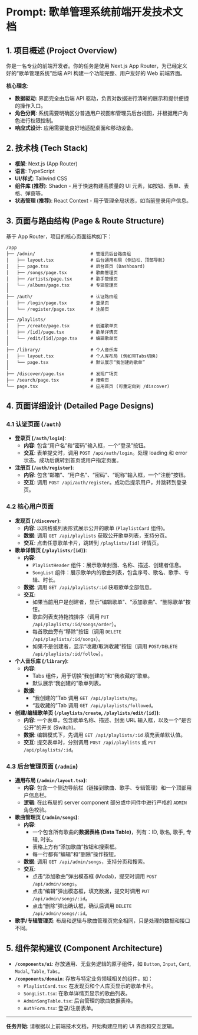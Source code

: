 # Prompt: 歌单管理系统前端开发技术文档

## 1. 项目概述 (Project Overview)

你是一名专业的前端开发者。你的任务是使用 Next.js App Router，为已经定义好的“歌单管理系统”后端 API 构建一个功能完整、用户友好的 Web 前端界面。

**核心理念**:
* **数据驱动**: 界面完全由后端 API 驱动，负责对数据进行清晰的展示和提供便捷的操作入口。
* **角色分离**: 系统需要明确区分普通用户视图和管理员后台视图，并根据用户角色进行权限控制。
* **响应式设计**: 应用需要能良好地适配桌面和移动设备。

## 2. 技术栈 (Tech Stack)

* **框架**: Next.js (App Router)
* **语言**: TypeScript
* **UI/样式**: Tailwind CSS
* **组件库 (推荐)**: Shadcn - 用于快速构建高质量的 UI 元素，如按钮、表单、表格、弹窗等。
* **状态管理 (推荐)**:  React Context - 用于管理全局状态，如当前登录用户信息。

## 3. 页面与路由结构 (Page & Route Structure)

基于 App Router，项目的核心页面结构如下：

```
/app
├── /admin/                     # 管理员后台路由组
│   ├── layout.tsx              # 后台通用布局 (侧边栏、顶部导航)
│   ├── page.tsx                # 后台首页 (Dashboard)
│   ├── /songs/page.tsx         # 歌曲管理页
│   ├── /artists/page.tsx       # 歌手管理页
│   └── /albums/page.tsx        # 专辑管理页
│
├── /auth/                      # 认证路由组
│   ├── /login/page.tsx         # 登录页
│   └── /register/page.tsx      # 注册页
│
├── /playlists/
│   ├── /create/page.tsx        # 创建歌单页
│   ├── /[id]/page.tsx          # 歌单详情页
│   └── /edit/[id]/page.tsx     # 编辑歌单页
│
├── /library/                   # 个人音乐库
│   ├── layout.tsx              # 个人库布局 (例如带Tabs切换)
│   └── page.tsx                # 默认展示“我创建的歌单”
│
├── /discover/page.tsx          # 发现广场页
├── /search/page.tsx            # 搜索页
└── page.tsx                    # 应用首页 (可重定向到 /discover)
```

## 4. 页面详细设计 (Detailed Page Designs)

### 4.1 认证页面 (`/auth`)

* **登录页 (`/auth/login`)**:
    * **内容**: 包含“用户名”和“密码”输入框，一个“登录”按钮。
    * **交互**: 表单提交时，调用 `POST /api/auth/login`。处理 loading 和 error 状态。成功后跳转到首页或用户指定页面。
* **注册页 (`/auth/register`)**:
    * **内容**: 包含“邮箱”、“用户名”、“密码”、“昵称”输入框，一个“注册”按钮。
    * **交互**: 调用 `POST /api/auth/register`。成功后提示用户，并跳转到登录页。

### 4.2 核心用户页面

* **发现页 (`/discover`)**:
    * **内容**: 以网格或列表形式展示公开的歌单 (`PlaylistCard` 组件)。
    * **数据**: 调用 `GET /api/playlists` 获取公开歌单列表，支持分页。
    * **交互**: 点击任意歌单卡片，跳转到 `/playlists/[id]` 详情页。
* **歌单详情页 (`/playlists/[id]`)**:
    * **内容**:
        * `PlaylistHeader` 组件：展示歌单封面、名称、描述、创建者信息。
        * `SongList` 组件：展示歌单内的歌曲列表，包含序号、歌名、歌手、专辑、时长。
    * **数据**: 调用 `GET /api/playlists/:id` 获取歌单全部信息。
    * **交互**:
        * 如果当前用户是创建者，显示“编辑歌单”、“添加歌曲”、“删除歌单”按钮。
        * 歌曲列表支持拖拽排序（调用 `PUT /api/playlists/:id/songs/order`）。
        * 每首歌曲旁有“移除”按钮（调用 `DELETE /api/playlists/:id/songs`）。
        * 如果不是创建者，显示“收藏/取消收藏”按钮（调用 `POST/DELETE /api/playlists/:id/follow`）。
* **个人音乐库 (`/library`)**:
    * **内容**:
        * Tabs 组件，用于切换“我创建的”和“我收藏的”歌单。
        * 默认展示“我创建的”歌单列表。
    * **数据**:
        * “我创建的”Tab 调用 `GET /api/playlists/my`。
        * “我收藏的”Tab 调用 `GET /api/playlists/followed`。
* **创建/编辑歌单页 (`/playlists/create`, `/playlists/edit/[id]`)**:
    * **内容**: 一个表单，包含歌单名称、描述、封面 URL 输入框，以及一个“是否公开”的开关 (Switch)。
    * **数据**: 编辑模式下，先调用 `GET /api/playlists/:id` 填充表单默认值。
    * **交互**: 提交表单时，分别调用 `POST /api/playlists` 或 `PUT /api/playlists/:id`。

### 4.3 后台管理页面 (`/admin`)

* **通用布局 (`/admin/layout.tsx`)**:
    * **内容**: 包含一个侧边导航栏（链接到歌曲、歌手、专辑管理）和一个顶部用户信息栏。
    * **逻辑**: 在此布局的 server component 部分或中间件中进行严格的 `ADMIN` 角色校验。
* **歌曲管理页 (`/admin/songs`)**:
    * **内容**:
        * 一个包含所有歌曲的**数据表格 (Data Table)**，列有：ID, 歌名, 歌手, 专辑, 时长。
        * 表格上方有“添加歌曲”按钮和搜索框。
        * 每一行都有“编辑”和“删除”操作按钮。
    * **数据**: 调用 `GET /api/admin/songs`，支持分页和搜索。
    * **交互**:
        * 点击“添加歌曲”弹出模态框 (Modal)，提交时调用 `POST /api/admin/songs`。
        * 点击“编辑”弹出模态框，填充数据，提交时调用 `PUT /api/admin/songs/:id`。
        * 点击“删除”弹出确认框，确认后调用 `DELETE /api/admin/songs/:id`。
* **歌手/专辑管理页**: 布局和逻辑与歌曲管理页完全相同，只是处理的数据和接口不同。

## 5. 组件架构建议 (Component Architecture)

* **`/components/ui`**: 存放通用、无业务逻辑的原子组件，如 `Button`, `Input`, `Card`, `Modal`, `Table`, `Tabs`。
* **`/components/domain`**: 存放与特定业务领域相关的组件，如：
    * `PlaylistCard.tsx`: 在发现页和个人库页显示的歌单卡片。
    * `SongList.tsx`: 在歌单详情页显示的歌曲列表。
    * `AdminSongTable.tsx`: 后台管理的歌曲数据表格。
    * `AuthForm.tsx`: 登录/注册表单。

---
**任务开始**: 请根据以上前端技术文档，开始构建应用的 UI 界面和交互逻辑。